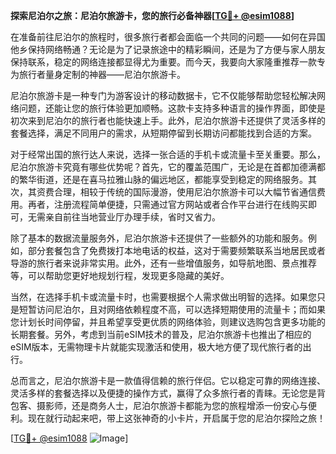 **探索尼泊尔之旅：尼泊尔旅游卡，您的旅行必备神器[[TG💪+ @esim1088](https://t.me/s/esim1088)]**

在准备前往尼泊尔的旅程时，很多旅行者都会面临一个共同的问题——如何在异国他乡保持网络畅通？无论是为了记录旅途中的精彩瞬间，还是为了方便与家人朋友保持联系，稳定的网络连接都显得尤为重要。而今天，我要向大家隆重推荐一款专为旅行者量身定制的神器——尼泊尔旅游卡。

尼泊尔旅游卡是一种专门为游客设计的移动数据卡，它不仅能够帮助您轻松解决网络问题，还能让您的旅行体验更加顺畅。这款卡支持多种语言的操作界面，即使是初次来到尼泊尔的旅行者也能快速上手。此外，尼泊尔旅游卡还提供了灵活多样的套餐选择，满足不同用户的需求，从短期停留到长期访问都能找到合适的方案。

对于经常出国的旅行达人来说，选择一张合适的手机卡或流量卡至关重要。那么，尼泊尔旅游卡究竟有哪些优势呢？首先，它的覆盖范围广，无论是在首都加德满都的繁华街道，还是在喜马拉雅山脉的偏远地区，都能享受到稳定的网络服务。其次，其资费合理，相较于传统的国际漫游，使用尼泊尔旅游卡可以大幅节省通信费用。再者，注册流程简单便捷，只需通过官方网站或者合作平台进行在线购买即可，无需亲自前往当地营业厅办理手续，省时又省力。

除了基本的数据流量服务外，尼泊尔旅游卡还提供了一些额外的功能和服务。例如，部分套餐包含了免费拨打本地电话的权益，这对于需要频繁联系当地居民或者导游的旅行者来说非常实用。此外，还有一些增值服务，如导航地图、景点推荐等，可以帮助您更好地规划行程，发现更多隐藏的美好。

当然，在选择手机卡或流量卡时，也需要根据个人需求做出明智的选择。如果您只是短暂访问尼泊尔，且对网络依赖程度不高，可以选择短期使用的流量卡；而如果您计划长时间停留，并且希望享受更优质的网络体验，则建议选购包含更多功能的长期套餐。另外，考虑到当前eSIM技术的普及，尼泊尔旅游卡也推出了相应的eSIM版本，无需物理卡片就能实现激活和使用，极大地方便了现代旅行者的出行。

总而言之，尼泊尔旅游卡是一款值得信赖的旅行伴侣。它以稳定可靠的网络连接、灵活多样的套餐选择以及便捷的操作方式，赢得了众多旅行者的青睐。无论您是背包客、摄影师，还是商务人士，尼泊尔旅游卡都能为您的旅程增添一份安心与便利。现在就行动起来吧，带上这张神奇的小卡片，开启属于您的尼泊尔探险之旅！

[[TG💪+ @esim1088](https://t.me/s/esim1088) ![Image](https://i.postimg.cc/4NQfJmqS/Snipaste-2025-05-13-00-14-12.png)]